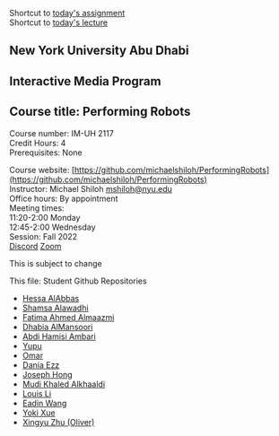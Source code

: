 Shortcut to [today's assignment](#todays-assignment)  
Shortcut to [today's lecture](#todays-lecture)

## New York University Abu Dhabi  
## Interactive Media Program
## Course title: Performing Robots
Course number: IM-UH 2117  
Credit Hours: 4     
Prerequisites: None     

Course website:
[https://github.com/michaelshiloh/PerformingRobots](https://github.com/michaelshiloh/PerformingRobots)  
Instructor: Michael Shiloh mshiloh@nyu.edu   
Office hours: By appointment    
Meeting times:    
11:20-2:00 Monday     
12:45-2:00 Wednesday     
Session: Fall 2022       
[Discord](https://discord.gg/mFJ5fqKk)
[Zoom](https://nyu.zoom.us/j/93396476124)

This is subject to change

This file: Student Github Repositories
- [Hessa AlAbbas](https://github.com/hessaala/performingRobots)
- [Shamsa Alawadhi](https://github.com/shamsasaeed/Preforming-Robots)
- [Fatima Ahmed Almaazmi](https://github.com/FatimaAlmaazmi/performingRobots)
- [Dhabia AlMansoori](https://github.com/DhabiaKM/Performing-Robots-Fall-2022)
- [Abdi Hamisi Ambari](https://github.com/Alphaam/PerformingRobots)
- [Yupu](https://github.com/Yupu-Chen/Yupu-Performing-Robots)
- [Omar](https://github.com/oae233/performing_Robots#performing_robots)
- [Dania Ezz](https://github.com/daniaezz/Performing-Robots)
- [Joseph Hong](https://github.com/jhongover9000/performing-robots)
- [Mudi Khaled Alkhaaldi](https://github.com/mka413/performing-robots)
- [Louis Li](https://github.com/AvatarLouisLi/Performing-Robots)
- [Eadin Wang](https://github.com/EadinWang/performing-robots)
- [Yoki Xue](https://github.com/YokiXue/performingRobots)
- [Xingyu Zhu (Oliver)](https://github.com/ZxYankee/Performing-Robots)
